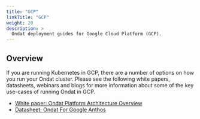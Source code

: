 ```yaml
---
title: "GCP"
linkTitle: "GCP"
weight: 20
description: >
  Ondat deployment guides for Google Cloud Platform (GCP).
---
```


## Overview

If you are running Kubernetes in GCP, there are a number of options on how you run your Ondat cluster. Please see the following white papers, datasheets, webinars and blogs for more information about some of the key use-cases of running Ondat in GCP.

- [White paper: Ondat Platform Architecture Overview](https://3402546.fs1.hubspotusercontent-na1.net/hubfs/3402546/Ondat%20-%20Platform%20Architecture.pdf)
- [Datasheet: Ondat For Google Anthos](https://www.ondat.io/datasheets/ondat-google-anthos)
